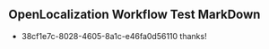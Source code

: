 ## OpenLocalization Workflow Test MarkDown
* 38cf1e7c-8028-4605-8a1c-e46fa0d56110 thanks!

<!--HONumber=Jul16_HO3-->


